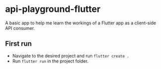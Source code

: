 # api-playground-flutter

A basic app to help me learn the workings of a Flutter app as a client-side API consumer.


## First run

- Navigate to the desired project and run `flutter create .`
- Run `flutter run` in the project folder.
